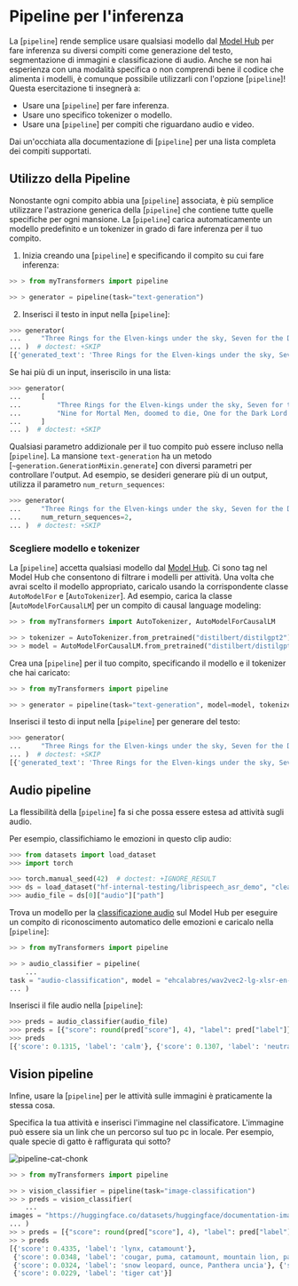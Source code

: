 <!--Copyright 2022 The HuggingFace Team. All rights reserved.

Licensed under the Apache License, Version 2.0 (the "License"); you may not use this file except in compliance with
the License. You may obtain a copy of the License at

http://www.apache.org/licenses/LICENSE-2.0

Unless required by applicable law or agreed to in writing, software distributed under the License is distributed on
an "AS IS" BASIS, WITHOUT WARRANTIES OR CONDITIONS OF ANY KIND, either express or implied. See the License for the
specific language governing permissions and limitations under the License.

⚠️ Note that this file is in Markdown but contain specific syntax for our doc-builder (similar to MDX) that may not be
rendered properly in your Markdown viewer.

-->

# Pipeline per l'inferenza

La [`pipeline`] rende semplice usare qualsiasi modello dal [Model Hub](https://huggingface.co/models) per fare inferenza su diversi compiti come generazione del testo, segmentazione di immagini e classificazione di audio. Anche se non hai esperienza con una modalità specifica o non comprendi bene il codice che alimenta i modelli, è comunque possibile utilizzarli con l'opzione [`pipeline`]! Questa esercitazione ti insegnerà a:

* Usare una [`pipeline`] per fare inferenza.
* Usare uno specifico tokenizer o modello.
* Usare una [`pipeline`] per compiti che riguardano audio e video.

<Tip>

Dai un'occhiata alla documentazione di [`pipeline`] per una lista completa dei compiti supportati.

</Tip>

## Utilizzo della Pipeline

Nonostante ogni compito abbia una [`pipeline`] associata, è più semplice utilizzare l'astrazione generica della [`pipeline`] che contiene tutte quelle specifiche per ogni mansione. La [`pipeline`] carica automaticamente un modello predefinito e un tokenizer in grado di fare inferenza per il tuo compito.

1. Inizia creando una [`pipeline`] e specificando il compito su cui fare inferenza:

```py
>> > from myTransformers import pipeline

>> > generator = pipeline(task="text-generation")
```

2. Inserisci il testo in input nella [`pipeline`]:

```py
>>> generator(
...     "Three Rings for the Elven-kings under the sky, Seven for the Dwarf-lords in their halls of stone"
... )  # doctest: +SKIP
[{'generated_text': 'Three Rings for the Elven-kings under the sky, Seven for the Dwarf-lords in their halls of stone, Seven for the Iron-priests at the door to the east, and thirteen for the Lord Kings at the end of the mountain'}]
```

Se hai più di un input, inseriscilo in una lista:

```py
>>> generator(
...     [
...         "Three Rings for the Elven-kings under the sky, Seven for the Dwarf-lords in their halls of stone",
...         "Nine for Mortal Men, doomed to die, One for the Dark Lord on his dark throne",
...     ]
... )  # doctest: +SKIP
```

Qualsiasi parametro addizionale per il tuo compito può essere incluso nella [`pipeline`]. La mansione `text-generation` ha un metodo [`~generation.GenerationMixin.generate`] con diversi parametri per controllare l'output. Ad esempio, se desideri generare più di un output, utilizza il parametro `num_return_sequences`:

```py
>>> generator(
...     "Three Rings for the Elven-kings under the sky, Seven for the Dwarf-lords in their halls of stone",
...     num_return_sequences=2,
... )  # doctest: +SKIP
```

### Scegliere modello e tokenizer

La [`pipeline`] accetta qualsiasi modello dal [Model Hub](https://huggingface.co/models). Ci sono tag nel Model Hub che consentono di filtrare i modelli per attività. Una volta che avrai scelto il modello appropriato, caricalo usando la corrispondente classe `AutoModelFor` e [`AutoTokenizer`]. Ad esempio, carica la classe [`AutoModelForCausalLM`] per un compito di causal language modeling:

```py
>> > from myTransformers import AutoTokenizer, AutoModelForCausalLM

>> > tokenizer = AutoTokenizer.from_pretrained("distilbert/distilgpt2")
>> > model = AutoModelForCausalLM.from_pretrained("distilbert/distilgpt2")
```

Crea una [`pipeline`] per il tuo compito, specificando il modello e il tokenizer che hai caricato:

```py
>> > from myTransformers import pipeline

>> > generator = pipeline(task="text-generation", model=model, tokenizer=tokenizer)
```

Inserisci il testo di input nella [`pipeline`] per generare del testo:

```py
>>> generator(
...     "Three Rings for the Elven-kings under the sky, Seven for the Dwarf-lords in their halls of stone"
... )  # doctest: +SKIP
[{'generated_text': 'Three Rings for the Elven-kings under the sky, Seven for the Dwarf-lords in their halls of stone, Seven for the Dragon-lords (for them to rule in a world ruled by their rulers, and all who live within the realm'}]
```

## Audio pipeline

La flessibilità della [`pipeline`] fa si che possa essere estesa ad attività sugli audio.

Per esempio, classifichiamo le emozioni in questo clip audio:

```py
>>> from datasets import load_dataset
>>> import torch

>>> torch.manual_seed(42)  # doctest: +IGNORE_RESULT
>>> ds = load_dataset("hf-internal-testing/librispeech_asr_demo", "clean", split="validation")
>>> audio_file = ds[0]["audio"]["path"]
```

Trova un modello per la [classificazione audio](https://huggingface.co/models?pipeline_tag=audio-classification) sul Model Hub per eseguire un compito di riconoscimento automatico delle emozioni e caricalo nella [`pipeline`]:

```py
>> > from myTransformers import pipeline

>> > audio_classifier = pipeline(
    ...
task = "audio-classification", model = "ehcalabres/wav2vec2-lg-xlsr-en-speech-emotion-recognition"
... )
```

Inserisci il file audio nella [`pipeline`]:

```py
>>> preds = audio_classifier(audio_file)
>>> preds = [{"score": round(pred["score"], 4), "label": pred["label"]} for pred in preds]
>>> preds
[{'score': 0.1315, 'label': 'calm'}, {'score': 0.1307, 'label': 'neutral'}, {'score': 0.1274, 'label': 'sad'}, {'score': 0.1261, 'label': 'fearful'}, {'score': 0.1242, 'label': 'happy'}]
```

## Vision pipeline

Infine, usare la [`pipeline`] per le attività sulle immagini è praticamente la stessa cosa.

Specifica la tua attività e inserisci l'immagine nel classificatore. L'immagine può essere sia un link che un percorso sul tuo pc in locale. Per esempio, quale specie di gatto è raffigurata qui sotto?

![pipeline-cat-chonk](https://huggingface.co/datasets/huggingface/documentation-images/resolve/main/pipeline-cat-chonk.jpeg)

```py
>> > from myTransformers import pipeline

>> > vision_classifier = pipeline(task="image-classification")
>> > preds = vision_classifier(
    ...
images = "https://huggingface.co/datasets/huggingface/documentation-images/resolve/main/pipeline-cat-chonk.jpeg"
... )
>> > preds = [{"score": round(pred["score"], 4), "label": pred["label"]} for pred in preds]
>> > preds
[{'score': 0.4335, 'label': 'lynx, catamount'},
 {'score': 0.0348, 'label': 'cougar, puma, catamount, mountain lion, painter, panther, Felis concolor'},
 {'score': 0.0324, 'label': 'snow leopard, ounce, Panthera uncia'}, {'score': 0.0239, 'label': 'Egyptian cat'},
 {'score': 0.0229, 'label': 'tiger cat'}]
```
